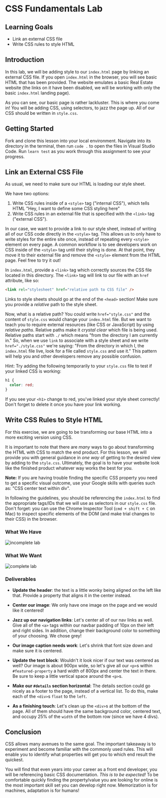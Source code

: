 # CSS Fundamentals Lab

## Learning Goals

- Link an external CSS file
- Write CSS rules to style HTML

## Introduction

In this lab, we will be adding style to our `index.html` page by linking an
external CSS file. If you open `index.html` in the browser, you will see basic
HTML that has been provided. The website emulates a basic Real Estate website
(the links on it have been disabled, we will be working with only the basic
`index.html` landing page).

As you can see, our basic page is rather lackluster. This is where you come in!
You will be adding CSS, using selectors, to jazz the page up. All of our CSS
should be written in `style.css`.

## Getting Started

Fork and clone this lesson into your local environment. Navigate into its
directory in the terminal, then run `code .` to open the files in Visual Studio
Code. Run `learn test` as you work through this assignment to see your progress.

## Link an External CSS File

As usual, we need to make sure our HTML is loading our style sheet.

We have two options:

1. Write CSS rules inside of a `<style>` tag ("internal CSS"), which tells HTML
   "Hey, I want to define some CSS styling here"
2. Write CSS rules in an external file that is specified with the `<link>` tag
   ("external CSS").

In our case, we want to provide a link to our style sheet, instead of writing
all of our CSS code directly in the `<style>` tag. This allows us to only have
to write styles for the entire site once, instead of repeating every `<style>`
element on every page. A common workflow is to see developers work on CSS inside
of the `<style>` tag until their styling is done. At that point, they move it to
their external file and remove the `<style>` element from the HTML page. Feel
free to try it out!

In `index.html`, provide a `<link>` tag which correctly sources the CSS file
located in this directory. The `<link>` tag will link to our file with an `href`
attribute, like so:

```html
<link rel="stylesheet" href="relative path to CSS file" />
```

Links to style sheets should go at the end of the `<head>` section! Make sure
you provide a _relative_ path to the style sheet.

Now, what is a relative path? You could write `href="style.css"` and the content
of `style.css` would change your `index.html` file. But we want to teach you to
require external resources (like CSS or JavaScript) by using _relative paths_.
Relative paths make it _crystal clear_ which file is being used. Relative paths
start with `./` which means "from the directory I am currently in." So, when we
use `link` to associate with a style sheet and we write `href="./style.css"`
we're saying: "From the directory in which I, the `index.html` file live, look
for a file called `style.css` and use it." This pattern will help you and other
developers remove any possible confusion.

Hint: Try adding the following temporarily to your `style.css` file to test if
your linked CSS is working:

```css
h1 {
  color: red;
}
```

If you see your `<h1>` change to red, you've linked your style sheet correctly!
Don't forget to delete it once you have your link working.

## Write CSS Rules to Style HTML

For this exercise, we are going to be transforming our base HTML into a more
exciting version using CSS.

It is important to note that there are _many_ ways to go about transforming the
HTML with CSS to match the end product. For this lesson, we will provide you
with general guidance in _one way_ of getting to the desired view by adding to
the `style.css`. Ultimately, the goal is to have your website look like the
finished product whatever way works the best for you.

**Note:** If you are having trouble finding the specific CSS property you need
to get a specific visual outcome, use your Google skills with queries such as:
"CSS center text within div".

In following the guidelines, you should be referencing the `index.html` to find
the appropriate tags/IDs that we will use as selectors in our `style.css` file.
Don't forget: you can use the Chrome Inspector Tool (`cmd + shift + C` on Mac)
to inspect specific elements of the DOM (and make trial changes to their CSS) in
the browser.

### What We Have

![incomplete lab](https://curriculum-content.s3.amazonaws.com/fewds-css/css-fundamentals-lab-incomplete.png)

### What We Want

![complete lab](https://curriculum-content.s3.amazonaws.com/fewds-css/css-fundamentals-lab-complete.png)

### Deliverables

- **Update the header**: the text is a little wonky being aligned on the left
  like that. Provide a property that aligns it in the center instead.

- **Center our image**: We only have one image on the page and we would like it
  centered!

- **Jazz up our navigation links**: Let's center all of our nav links as well.
  Give all of the `<a>` tags within our navbar padding of 10px on their left and
  right sides. In addition, change their background color to something of your
  choosing. We chose grey!

- **Our image caption needs work**: Let's shrink that font size down and make
  sure it is centered.

- **Update the text block**: Wouldn't it look nicer if our text was centered as
  well? Our image is about 900px wide, so let's give all our `<p>`s within
  `#featured-property` a hard width of 800px and center the text in there. Be
  sure to keep a little vertical space around the `<p>`s.

- **Make our `#details` section horizontal**: The details section could go
  nicely as a footer to the page, instead of a vertical list. To do this, make
  each of the `<div>`s `float` to the `left`.

- **As a finishing touch**: Let's clean up the `<div>`s at the bottom of the
  page. All of them should have the same background color, centered text, and
  occupy 25% of the `width` of the bottom row (since we have 4 divs).

## Conclusion

CSS allows many avenues to the same goal. The important takeaway is to
experiment and become familiar with the commonly used rules. This will enable
you to identify what properties will get you to which end result the quickest.

You will find that even years into your career as a front end developer, you
will be referencing basic CSS documentation. _This is to be expected!_ To be
comfortable quickly finding the property/value you are looking for online is the
most important skill set you can develop right now. Memorization is for
machines, adaptation is for humans!

[un-styled]:
  https://curriculum-content.s3.amazonaws.com/web-development/unstyled-codepen.jpeg
[styled]:
  https://curriculum-content.s3.amazonaws.com/web-development/styled-codepen.jpeg
